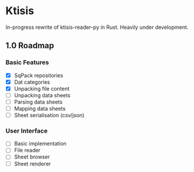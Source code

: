 # Ktisis
In-progress rewrite of ktisis-reader-py in Rust. Heavily under development.

## 1.0 Roadmap

### Basic Features
- [x] SqPack repositories
- [x] Dat categories
- [x] Unpacking file content
- [ ] Unpacking data sheets
- [ ] Parsing data sheets
- [ ] Mapping data sheets
- [ ] Sheet serialisation (csv/json)

### User Interface
- [ ] Basic implementation
- [ ] File reader
- [ ] Sheet browser
- [ ] Sheet renderer
